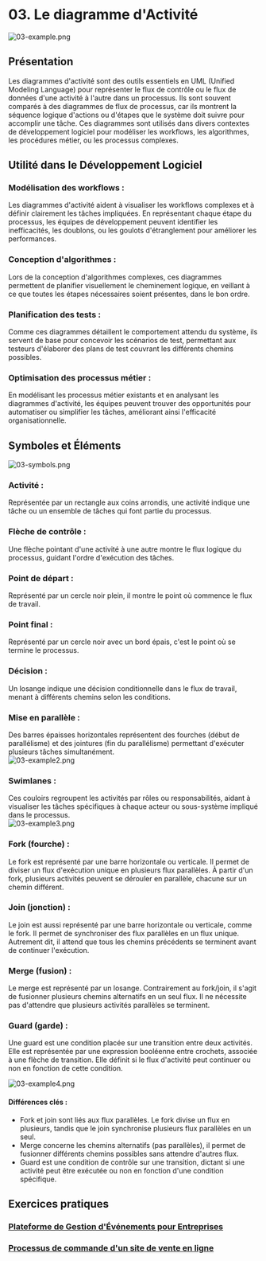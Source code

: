 # 03. Le diagramme d'Activité

![03-example.png](../images/03-example.png)

## Présentation

Les diagrammes d'activité sont des outils essentiels en UML (Unified Modeling Language) pour représenter le flux de
contrôle ou le flux de données d'une activité à l'autre dans un processus. Ils sont souvent comparés à des diagrammes de
flux de processus, car ils montrent la séquence logique d'actions ou d'étapes que le système doit suivre pour accomplir
une tâche. Ces diagrammes sont utilisés dans divers contextes de développement logiciel pour modéliser les workflows,
les algorithmes, les procédures métier, ou les processus complexes.

## Utilité dans le Développement Logiciel

### Modélisation des workflows :

Les diagrammes d'activité aident à visualiser les workflows complexes et à définir clairement les tâches impliquées. En
représentant chaque étape du processus, les équipes de développement peuvent identifier les inefficacités, les doublons,
ou les goulots d'étranglement pour améliorer les performances.

### Conception d'algorithmes :

Lors de la conception d'algorithmes complexes, ces diagrammes permettent de planifier visuellement le cheminement
logique, en veillant à ce que toutes les étapes nécessaires soient présentes, dans le bon ordre.

### Planification des tests :

Comme ces diagrammes détaillent le comportement attendu du système, ils servent de base pour concevoir les scénarios de
test, permettant aux testeurs d'élaborer des plans de test couvrant les différents chemins possibles.

### Optimisation des processus métier :

En modélisant les processus métier existants et en analysant les diagrammes d'activité, les équipes peuvent trouver des
opportunités pour automatiser ou simplifier les tâches, améliorant ainsi l'efficacité organisationnelle.

## Symboles et Éléments

![03-symbols.png](../images/03-symbols.png)

### Activité :

Représentée par un rectangle aux coins arrondis, une activité indique une tâche ou un ensemble de tâches qui font partie
du processus.

### Flèche de contrôle :

Une flèche pointant d'une activité à une autre montre le flux logique du processus, guidant l'ordre d'exécution des
tâches.

### Point de départ :

Représenté par un cercle noir plein, il montre le point où commence le flux de travail.

### Point final :

Représenté par un cercle noir avec un bord épais, c'est le point où se termine le processus.

### Décision :

Un losange indique une décision conditionnelle dans le flux de travail, menant à différents chemins selon les
conditions.

### Mise en parallèle :

Des barres épaisses horizontales représentent des fourches (début de parallélisme) et des jointures (fin du
parallélisme) permettant d'exécuter plusieurs tâches simultanément.  
![03-example2.png](../images/03-example2.png)

### Swimlanes :

Ces couloirs regroupent les activités par rôles ou responsabilités, aidant à visualiser les tâches spécifiques à chaque
acteur ou sous-système impliqué dans le processus.  
![03-example3.png](../images/03-example3.png)

### Fork (fourche) :

Le fork est représenté par une barre horizontale ou verticale. Il permet de diviser un flux d'exécution unique en
plusieurs flux parallèles. À partir d'un fork, plusieurs activités peuvent se dérouler en parallèle, chacune sur un
chemin différent.

### Join (jonction) :

Le join est aussi représenté par une barre horizontale ou verticale, comme le fork. Il permet de synchroniser des flux
parallèles en un flux unique. Autrement dit, il attend que tous les chemins précédents se terminent avant de continuer
l'exécution.

### Merge (fusion) :

Le merge est représenté par un losange. Contrairement au fork/join, il s'agit de fusionner plusieurs chemins alternatifs
en un seul flux. Il ne nécessite pas d'attendre que plusieurs activités parallèles se terminent.

### Guard (garde) :

Une guard est une condition placée sur une transition entre deux activités. Elle est représentée par une expression
booléenne entre crochets, associée à une flèche de transition. Elle définit si le flux d'activité peut continuer ou non
en fonction de cette condition.

![03-example4.png](../images/03-example4.png)

#### Différences clés :

- Fork et join sont liés aux flux parallèles. Le fork divise un flux en plusieurs, tandis que le join synchronise
  plusieurs flux parallèles en un seul.
- Merge concerne les chemins alternatifs (pas parallèles), il permet de fusionner différents chemins possibles sans
  attendre d'autres flux.
- Guard est une condition de contrôle sur une transition, dictant si une activité peut être exécutée ou non en fonction
  d'une condition spécifique.

## Exercices pratiques

### [Plateforme de Gestion d'Événements pour Entreprises](../Exercices/Énoncé/03%20-%20Diagramme%20d'Activité%20-%20Exercice%201.md)

### [Processus de commande d'un site de vente en ligne](../Exercices/Énoncé/03%20-%20Diagramme%20d'Activité%20-%20Exercice%202.md)
